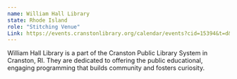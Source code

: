 ```yaml
---
name: William Hall Library 
state: Rhode Island 
role: "Stitching Venue"
Link: https://events.cranstonlibrary.org/calendar/events?cid=15394&t=d&d=0000-00-00&cal=15394&cm=6840&inc=0
---
```


William Hall Library is a part of the Cranston Public Library System in Cranston, RI. They are dedicated to offering the public educational, engaging programming that builds community and fosters curiosity. 